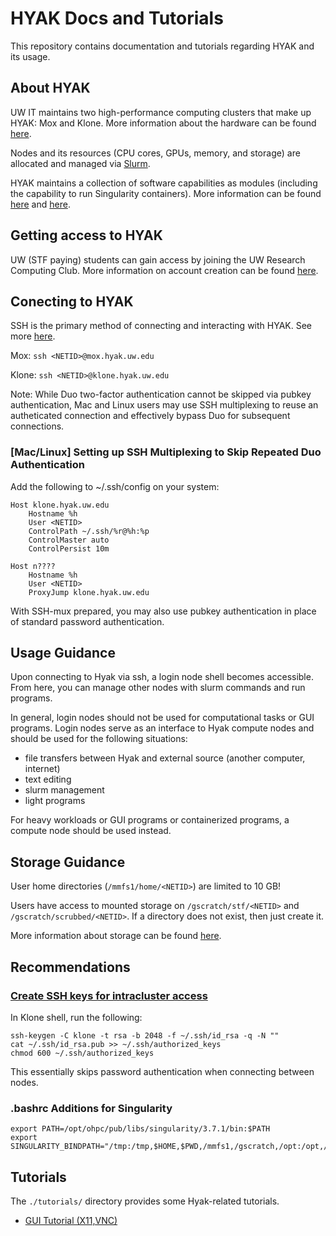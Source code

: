 HYAK Docs and Tutorials
=======================

This repository contains documentation and tutorials regarding HYAK and its
usage.

## About HYAK

UW IT maintains two high-performance computing clusters that make up HYAK: Mox
and Klone. More information about the hardware can be found
[here](https://hyak.uw.edu/systems/).

Nodes and its resources (CPU cores, GPUs, memory, and storage) are allocated
and managed via [Slurm](https://slurm.schedmd.com/overview.html).

HYAK maintains a collection of software capabilities as modules (including
the capability to run Singularity containers). More information can be found
[here](https://hyak.uw.edu/docs/tools/modules) and
[here](https://hyak.uw.edu/docs/tools/containers).

## Getting access to HYAK

UW (STF paying) students can gain access by joining the UW Research Computing
Club. More information on account creation can be found
[here](https://hyak.uw.edu/docs/account-creation#i-have-a-pi-and-the-pi-contributed-hyak-nodes).

## Conecting to HYAK

SSH is the primary method of connecting and interacting with HYAK.
See more [here](https://hyak.uw.edu/docs/setup/ssh).

Mox: `ssh <NETID>@mox.hyak.uw.edu`

Klone: `ssh <NETID>@klone.hyak.uw.edu`

Note: While Duo two-factor authentication cannot be skipped via pubkey
authentication, Mac and Linux users may use SSH multiplexing to reuse an
autheticated connection and effectively bypass Duo for subsequent connections.

### [Mac/Linux] Setting up SSH Multiplexing to Skip Repeated Duo Authentication

Add the following to ~/.ssh/config on your system:
```
Host klone.hyak.uw.edu
    Hostname %h
    User <NETID>
    ControlPath ~/.ssh/%r@%h:%p
    ControlMaster auto
    ControlPersist 10m

Host n????
    Hostname %h
    User <NETID>
    ProxyJump klone.hyak.uw.edu
```

With SSH-mux prepared, you may also use pubkey authentication in place of
standard password authentication.

## Usage Guidance

Upon connecting to Hyak via ssh, a login node shell becomes accessible. From
here, you can manage other nodes with slurm commands and run programs.

In general, login nodes should not be used for computational tasks or GUI
programs. Login nodes serve as an interface to Hyak compute nodes and should
be used for the following situations:

- file transfers between Hyak and external source (another computer, internet)
- text editing
- slurm management
- light programs

For heavy workloads or GUI programs or containerized programs, a compute node
should be used instead.

## Storage Guidance

User home directories (`/mmfs1/home/<NETID>`) are limited to 10 GB!

Users have access to mounted storage on `/gscratch/stf/<NETID>` and
`/gscratch/scrubbed/<NETID>`. If a directory does not exist, then just create
it.

More information about storage can be found
[here](https://hyak.uw.edu/docs/storage/gscratch).

## Recommendations

### [Create SSH keys for intracluster access](https://hyak.uw.edu/docs/setup/ssh#intracluster-ssh-keys)

In Klone shell, run the following:

```
ssh-keygen -C klone -t rsa -b 2048 -f ~/.ssh/id_rsa -q -N ""
cat ~/.ssh/id_rsa.pub >> ~/.ssh/authorized_keys
chmod 600 ~/.ssh/authorized_keys
```

This essentially skips password authentication when connecting between nodes.

### .bashrc Additions for Singularity

```
export PATH=/opt/ohpc/pub/libs/singularity/3.7.1/bin:$PATH
export SINGULARITY_BINDPATH="/tmp:/tmp,$HOME,$PWD,/mmfs1,/gscratch,/opt:/opt,/:/hyak_root"
```

## Tutorials

The `./tutorials/` directory provides some Hyak-related tutorials.

- [GUI Tutorial (X11,VNC)](tutorials/gui.md)
